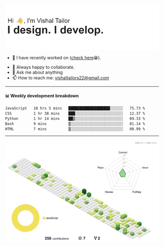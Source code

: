 ![Hi, I'm Vishal Tailor. I design. I develop.](https://github.com/vishaltailors/vishaltailors/blob/main/header.png?raw=true)

- 🔭 I have recently worked on ([check here](https://vishaltailor.com)😁).
<!-- - 🎦 Currently watching: JavaScript: The Hard Parts By Will Sentance. -->
- 👯 Always happy to collaborate.
- 💬 Ask me about anything
- 📫 How to reach me: <a href="mailto:vishaltailors22@gmail.com">vishaltailors22@gmail.com</a>

<hr /> 
<h4>📊 Weekly development breakdown</h4>
<!--START_SECTION:waka-->

```txt
JavaScript   10 hrs 5 mins   ███████████████████░░░░░░   75.73 %
CSS          1 hr 38 mins    ███░░░░░░░░░░░░░░░░░░░░░░   12.37 %
Python       1 hr 14 mins    ██▒░░░░░░░░░░░░░░░░░░░░░░   09.33 %
Bash         9 mins          ▒░░░░░░░░░░░░░░░░░░░░░░░░   01.14 %
HTML         7 mins          ▒░░░░░░░░░░░░░░░░░░░░░░░░   00.99 %
```

<!--END_SECTION:waka-->
<hr /> 

![](./profile-3d-contrib/profile-green-animate.svg)
